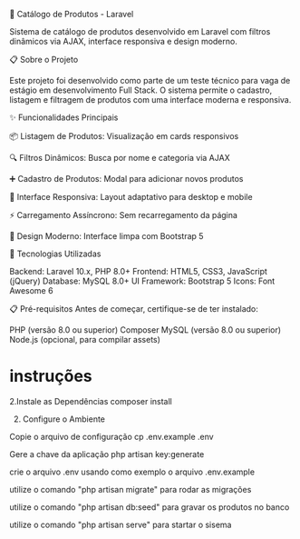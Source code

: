 🛒 Catálogo de Produtos - Laravel

Sistema de catálogo de produtos desenvolvido em Laravel com filtros dinâmicos via AJAX, interface responsiva e design moderno.

📋 Sobre o Projeto

Este projeto foi desenvolvido como parte de um teste técnico para vaga de estágio em desenvolvimento Full Stack. O sistema permite o cadastro, listagem e filtragem de produtos com uma interface moderna e responsiva.

✨ Funcionalidades Principais

📦 Listagem de Produtos: Visualização em cards responsivos

🔍 Filtros Dinâmicos: Busca por nome e categoria via AJAX

➕ Cadastro de Produtos: Modal para adicionar novos produtos

📱 Interface Responsiva: Layout adaptativo para desktop e mobile

⚡ Carregamento Assíncrono: Sem recarregamento da página

🎨 Design Moderno: Interface limpa com Bootstrap 5

🚀 Tecnologias Utilizadas

Backend: Laravel 10.x, PHP 8.0+
Frontend: HTML5, CSS3, JavaScript (jQuery)
Database: MySQL 8.0+
UI Framework: Bootstrap 5
Icons: Font Awesome 6

📋 Pré-requisitos
Antes de começar, certifique-se de ter instalado:

PHP (versão 8.0 ou superior)
Composer
MySQL (versão 8.0 ou superior)
Node.js (opcional, para compilar assets)


# instruções

2.Instale as Dependências
composer install

2. Configure o Ambiente

Copie o arquivo de configuração
    cp .env.example .env

Gere a chave da aplicação
    php artisan key:generate


crie o arquivo .env usando como exemplo o arquivo .env.example

utilize o comando "php artisan migrate" para rodar as migrações

utilize o comando "php artisan db:seed" para gravar os produtos no banco

utilize o comando "php artisan serve" para startar o sisema
